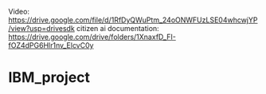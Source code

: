 Video: https://drive.google.com/file/d/1RfDyQWuPtm_24oONWFUzLSE04whcwjYP/view?usp=drivesdk
citizen ai documentation: https://drive.google.com/drive/folders/1XnaxfD_FI-fOZ4dPG6Hlr1nv_ElcvC0y
# IBM_project
